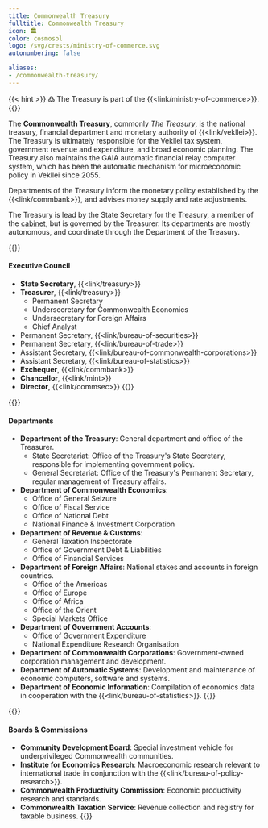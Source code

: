 ```yaml
---
title: Commonwealth Treasury
fulltitle: Commonwealth Treasury
icon: 🏛️
color: cosmosol
logo: /svg/crests/ministry-of-commerce.svg
autonumbering: false

aliases:
- /commonwealth-treasury/
---
```

{{< hint >}}
߷ The Treasury is part of the {{<link/ministry-of-commerce>}}.
{{</hint>}}

The <span class="fi fi-min-commerce fis"></span> **Commonwealth Treasury**, commonly *The Treasury*, is the national treasury, financial department and monetary authority of {{<link/vekllei>}}. The Treasury is ultimately responsible for the Vekllei tax system, government revenue and expenditure, and broad economic planning. The Treasury also maintains the GAIA automatic financial relay computer system, which has been the automatic mechanism for microeconomic policy in Vekllei since 2055.

Departments of the Treasury inform the monetary policy established by the {{<link/commbank>}}, and advises money supply and rate adjustments.

The Treasury is lead by the State Secretary for the Treasury, a member of the [cabinet](/cabinet/), but is governed by the Treasurer. Its departments are mostly autonomous, and coordinate through the Department of the Treasury.

{{<hint panel>}}
#### Executive Council

* **State Secretary**, {{<link/treasury>}}
* **Treasurer**, {{<link/treasury>}}
	* Permanent Secretary
	* Undersecretary for Commonwealth Economics
	* Undersecretary for Foreign Affairs
	* Chief Analyst
* Permanent Secretary, {{<link/bureau-of-securities>}}
* Permanent Secretary, {{<link/bureau-of-trade>}}
* Assistant Secretary, {{<link/bureau-of-commonwealth-corporations>}}
* Assistant Secretary, {{<link/bureau-of-statistics>}}
* **Exchequer**, {{<link/commbank>}}
* **Chancellor**, {{<link/mint>}}
* **Director**, {{<link/commsec>}}
{{</hint>}}

{{<hint panel>}}
#### Departments

* **Department of the Treasury**: General department and office of the Treasurer.
	* State Secretariat: Office of the Treasury's State Secretary, responsible for implementing government policy.
	* General Secretariat: Office of the Treasury's Permanent Secretary, regular management of Treasury affairs.
* **Department of Commonwealth Economics**:
	* Office of General Seizure
	* Office of Fiscal Service
	* Office of National Debt
	* National Finance & Investment Corporation
* **Department of Revenue & Customs**:
	* General Taxation Inspectorate
	* Office of Government Debt & Liabilities
	* Office of Financial Services
* **Department of Foreign Affairs**: National stakes and accounts in foreign countries.
	* Office of the Americas
	* Office of Europe
	* Office of Africa
	* Office of the Orient
	* Special Markets Office
* **Department of Government Accounts**:
	* Office of Government Expenditure
	* National Expenditure Research Organisation
* **Department of Commonwealth Corporations**: Government-owned corporation management and development.
* **Department of Automatic Systems**: Development and maintenance of economic computers, software and systems.
* **Department of Economic Information**: Compilation of economics data in cooperation with the {{<link/bureau-of-statistics>}}.
{{</hint>}}

{{<hint panel>}}
#### Boards & Commissions

* **Community Development Board**: Special investment vehicle for underprivileged Commonwealth communities.
* **Institute for Economics Research**: Macroeconomic research relevant to international trade in conjunction with the {{<link/bureau-of-policy-research>}}.
* **Commonwealth Productivity Commission**: Economic productivity research and standards.
* **Commonwealth Taxation Service**: Revenue collection and registry for taxable business.
{{</hint>}}